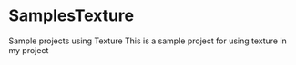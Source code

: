# SamplesTexture
Sample projects using Texture
 This is a sample project for using texture in my project
